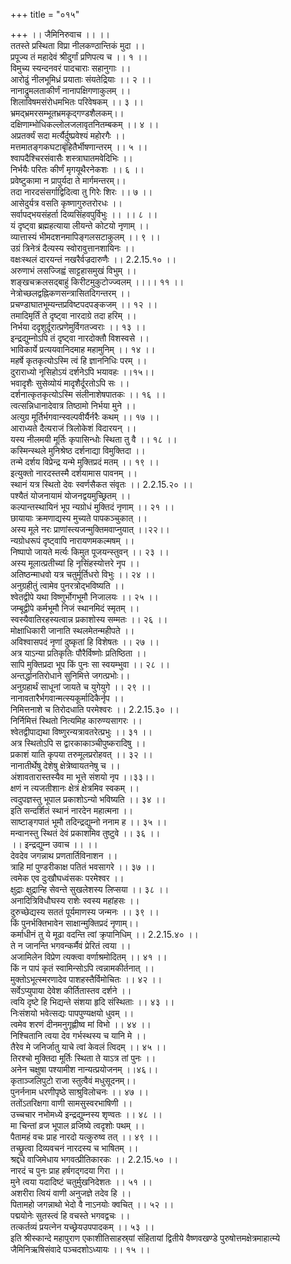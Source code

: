 +++
title = "०१५"

+++
।। जैमिनिरुवाच ।। ।।  
ततस्ते प्रस्थिता विप्रा नीलकण्ठान्तिकं मुदा ।।  
प्रपूज्य तं महादेवं श्रीदुर्गां प्रणिपत्य च ।। १ ।।  
विमुच्य स्यन्दनवरं पादचाराः सहानुगाः ।।  
आरोढुं नीलभूमिध्रं प्रयाताः संयतेद्रियाः ।। २ ।।  
नानाद्रुमलताकीर्णं नानापक्षिगणाकुलम् ।।  
शिलाविषमसंरोधमभितः परिवेषकम् ।। ३ ।।  
भ्रमद्भ्रमरसम्भूतभ्रमकृद्गण्डशैलकम्।।  
दक्षिणाम्भोधिकल्लोलजलावृतनितम्बकम् ।। ४ ।।  
अप्रतर्क्यं सदा मर्त्यैर्दुष्प्रवेश्यं महोरगैः ।।  
मत्तमातङ्गकघटाबृंहितैर्भीषणान्तरम् ।। ५ ।।  
श्वापदैश्चिरसंवासैः शस्त्राघातमवेदिभिः ।।  
निर्भयैः परितः कीर्णं मृगयूथैरनेकशः ।। ६ ।।  
प्रवेष्टुकामा न प्रापुर्यदा ते मार्गमन्तरम्।।  
तदा नारदसंसर्गाद्विदित्वा तु गिरेः शिरः ।। ७ ।।  
आसेदुर्यत्र वसति कृष्णागुरुतरोरधः ।।  
सर्वापद्भयसंहर्ता दिव्यसिंहवपुर्विभुः ।। ।। ८ ।।  
यं दृष्ट्वा ब्रह्महत्याया लीयन्ते कोटयो नृणाम् ।।  
व्यात्तास्यं भीमदशनमापिङ्गलसटाकुलम् ।। ९ ।।  
उग्रं त्रिनेत्रं दैत्यस्य स्वोरावुत्तानशायिनः ।।  
वक्षःस्थलं दारयन्तं नखरैर्वज्रदारुणैः ।। 2.2.15.१० ।।  
अरुणाभं लसज्जिह्वं साट्टहासमुखं विभुम् ।।  
शङ्खचक्रलसद्बाहुं किरीटमुकुटोज्ज्वलम् ।।।। ११ ।।  
नेत्रोच्छलद्वह्निकणसन्त्रासितदिगन्तरम् ।।  
प्रचण्डाघातभूम्यन्तप्रविष्टपदपङ्कजम् ।। १२ ।।  
तमादिमृर्तिं ते दृष्ट्वा नारदाग्रे तदा हरिम् ।।  
निर्भया ददृशुर्दूरात्प्रणेमुर्विगतज्वराः ।। १३ ।।  
इन्द्रद्युम्नोऽपि तं दृष्ट्वा नारदोक्तौ विशस्वसे ।।  
भाविकार्ये प्रत्ययवानिदमाह महामुनिम् ।। १४ ।।  
महर्षे कृतकृत्योऽस्मि त्वं हि ज्ञाननिधिः परम् ।।  
दुराराध्यो नृसिहोऽयं दर्शनेऽपि भयावहः ।।१५।।  
भवादृशैः सुसेव्योयं मादृशैर्दूरतोऽपि सः ।।  
दर्शनात्कृतकृत्योऽस्मि संलीनाशेषपातकः ।। १६ ।।  
त्वत्सन्निधानादेवात्र तिष्ठामो निर्भया मुने ।।  
अत्युग्र मूर्तिर्भगवान्स्वल्पवीर्यैर्नरैः कथम् ।। १७ ।।  
आराध्यते दैत्यराजं त्रिलोकेशं विदारयन् ।।  
यस्य नीलमयी मूर्तिः कृपासिन्धोः स्थिता तु वै ।। १८ ।।  
कस्मिन्स्थले मुनिश्रेष्ठ दर्शनाद्या विमुक्तिदा ।।  
तन्मे दर्शय विप्रेन्द्र यन्मे मुक्तिप्रदं मतम् ।। १९ ।।  
इत्युक्तो नारदस्तस्मै दर्शयामास पावनम् ।।  
स्थानं यत्र स्थितो देवः स्वर्णसैकत संवृतः ।। 2.2.15.२० ।।  
पश्यैतं योजनायामं योजनद्वयमुच्छ्रितम् ।।  
कल्पान्तस्थायिनं भूप न्यग्रोधं मुक्तिदं नृणाम् ।। २१ ।।  
छायायाः क्रमणाद्यस्य मुच्यते पापकञ्चुकात् ।।  
अस्य मूले नरः प्राणांस्त्यजन्मुक्तिमवाप्नुयात् ।।२२।।  
न्यग्रोधरूपं दृष्ट्वापि नारायणमकल्मषम् ।।  
निष्पापो जायते मर्त्यः किमुत पूजयन्स्तुवन् ।। २३ ।।  
अस्य मूलात्प्रतीच्यां हि नृसिंहस्योत्तरे नृप ।।  
अतिष्ठन्माधवो यत्र चतुर्मूर्तिधरो विभुः ।। २४ ।।  
अनुग्रहीतुं त्वामेव पुनरत्रोद्भविष्यति ।।  
श्वेतद्वीपे यथा विष्णुर्भोगभूमौ निजालयः ।। २५ ।।  
जम्बूद्वीपे कर्मभूमौ निजं स्थानमिदं स्मृतम् ।।  
स्वस्यैवातिरहस्यत्वान्न प्रकाशोस्य सम्मतः ।। २६ ।।  
मोक्षाधिकारी जानाति स्थलमेतन्महीपते ।।  
अविश्वासपदं नृणां दुष्कृतां हि विशेषतः ।। २७ ।।  
अत्र याऽन्या प्रतिकृतिः पौरैर्विष्णोः प्रतिष्ठिता ।।  
सापि मुक्तिप्रदा भूप किं पुनः सा स्वयम्भुवा ।। २८ ।।  
अन्तर्द्धानतिरोधाने सुनिमित्ते जगत्प्रभोः।।  
अनुग्रहार्थं साधूनां जायते च युगेयुगे ।। २९ ।।  
नानावतारैर्भगवान्मत्स्यकूर्मादिकैर्नृप ।।  
निमित्तनाशे च तिरोदधाति परमेश्वरः ।। 2.2.15.३० ।।  
निर्निमित्तं स्थितो नित्यमिह कारुण्यसागरः ।।  
श्वेतद्वीपाद्यथा विष्णुरन्यत्रावतरेत्प्रभुः ।। ३१ ।।  
अत्र स्थितोऽपि स द्वारकाकाञ्चीपुष्करादिषु ।।  
प्रकाशं याति कृपया तरुमूलप्ररोहवत् ।। ३२ ।।  
नानातीर्थेषु देशेषु क्षेत्रेष्वायतनेषु च ।।  
अंशावतारास्तस्यैव मा भूत्ते संशयो नृप ।।३३।।  
क्षणं न त्यजतीशानः क्षेत्रं क्षेत्रमिव स्वकम् ।।  
त्वदुपज्ञस्तु भूपाल प्रकाशोऽन्यो भविष्यति ।। ३४ ।।  
इति सन्दर्शितं स्थानं नारदेन महात्मना ।।  
साष्टाङ्गपातं भूमौ तदिन्द्रद्युम्नो ननाम ह ।। ३५ ।।  
मन्वानस्तु स्थितं देवं प्रकाशमिव तुष्टुवे ।। ३६ ।।  
।। इन्द्रद्युम्न उवाच ।। ।।  
देवदेव जगन्नाथ प्रणतार्तिविनाशन ।।  
त्राहि मां पुण्डरीकाक्ष पतितं भवसागरे ।। ३७ ।।  
त्वमेक एव दुःखौघध्वंसकः परमेश्वर ।।  
क्षुद्राः क्षुद्रान्हि सेवन्ते सुखलेशस्य लिप्सया ।। ३८ ।।  
अनादित्रिविधौघस्य राशेः स्वस्य महांहसः ।।  
दुरुच्छेद्यस्य सततं पूर्यमाणस्य जन्मनः ।। ३९ ।।  
किं पुनर्भक्तिभावेन साक्षान्मुक्तिप्रदं नृणाम्।।  
कर्माधीनं तु ये मूढा वदन्ति त्वां क्रृपानिधिम् ।। 2.2.15.४० ।।  
ते न जानन्ति भगवन्कर्मैवं प्रेरितं त्वया ।।  
अजामिलेन विप्रेण त्यक्त्वा वर्णाश्रमोदितम् ।। ४१ ।।  
किं न पापं कृतं स्वामिन्सोऽपि त्वन्नामकीर्तनात् ।।  
मुक्तोऽभूत्स्मरणादेव पाशहस्तैर्विमोचितः ।। ४२ ।।  
सर्वेऽप्युपाया देवेश कीर्तितास्तव दर्शने ।।  
त्वयि दृष्टे हि भिद्यन्ते संशया हृदि संस्थिताः ।। ४३ ।।  
निःसंशयो भवेत्सद्यः पापपुण्यक्षयो धुवम् ।।  
त्वमेव शरणं दीनमनुगृह्णीष्व मां विभो ।। ४४ ।।  
निश्चितानि त्वया देव गर्भस्थस्य च यानि मे ।।  
तैरेव मे जनिर्जातु याचे त्वां केवलं त्विदम् ।। ४५ ।।  
तिरश्चो मुक्तिदा मूर्तिः स्थिता ते याऽत्र तां पुनः ।।  
अनेन चक्षुषा पश्यामीश नान्यत्प्रयोजनम् ।।४६।।  
कृताञ्जलिपुटो राजा स्तुत्वैवं मधुसूदनम्।।  
पुनर्ननाम धरणीपृष्ठे साश्रुविलोचनः ।। ४७ ।।  
ततोंऽतरिक्षगा वाणी सामसुस्वरभाषिणी ।।  
उच्चचार नभोमध्ये इन्द्रद्युम्नस्य शृण्वतः ।। ४८ ।।  
मा चिन्तां व्रज भूपाल व्रजिष्ये त्वदृशोः पथम् ।।  
पैतामहं वचः प्राह नारदो यत्कुरुष्व तत् ।। ४९ ।।  
तच्छ्रुत्वा दिव्यवचनं नारदस्य च भाषितम् ।।  
श्रद्दधे वाजिमेधाय भगवत्प्रीतिकारकः ।। 2.2.15.५० ।।  
नारदं च पुनः प्राह हर्षगद्गदया गिरा ।।  
मुने त्वया यदादिष्टं चतुर्मुखनिदेशतः ।। ५१ ।।  
अशरीरा त्वियं वाणी अनुजज्ञे तदेव हि ।।  
पितामहो जगन्नाथो भेदो वै नाऽनयोः क्वचित् ।। ५२ ।।  
पद्मयोनेः सुतस्त्वं हि वचस्ते भगवद्वचः ।।  
तत्कर्तव्यं प्रयत्नेन यच्छ्रेयउपपादकम् ।। ५३ ।।  
इति श्रीस्कान्दे महापुराण एकाशीतिसाहस्र्यां संहितायां द्वितीये वैष्णवखण्डे पुरुषोत्तमक्षेत्रमाहात्म्ये जैमिनिऋषिसंवादे पञ्चदशोऽध्यायः ।। १५ ।।